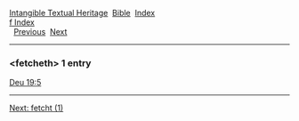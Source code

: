 [Intangible Textual Heritage](../../index)  [Bible](../index) 
[Index](index)   
[f Index](_f_)  
  [Previous](c04196)  [Next](c04198) 

------------------------------------------------------------------------

### &lt;fetcheth&gt; 1 entry

[Deu 19:5](../kjv/deu019.htm#005)  

------------------------------------------------------------------------

[Next: fetcht (1)](c04198)
